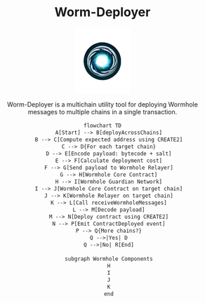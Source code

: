 <div align="center">
  <h1>Worm-Deployer</h1>

  <img alt="Worm-Deployer" src="./public/worm-deployer-1.png" width="125" />

  <p>
    Worm-Deployer is a multichain utility tool for deploying Wormhole messages to multiple chains in a single transaction.
  </p>

```mermaid
flowchart TD
    A[Start] --> B[deployAcrossChains]
    B --> C[Compute expected address using CREATE2]
    C --> D{For each target chain}
    D --> E[Encode payload: bytecode + salt]
    E --> F[Calculate deployment cost]
    F --> G[Send payload to Wormhole Relayer]
    G --> H[Wormhole Core Contract]
    H --> I[Wormhole Guardian Network]
    I --> J[Wormhole Core Contract on target chain]
    J --> K[Wormhole Relayer on target chain]
    K --> L[Call receiveWormholeMessages]
    L --> M[Decode payload]
    M --> N[Deploy contract using CREATE2]
    N --> P[Emit ContractDeployed event]
    P --> Q{More chains?}
    Q -->|Yes| D
    Q -->|No| R[End]

    subgraph Wormhole Components
    H
    I
    J
    K
    end
```
</div>